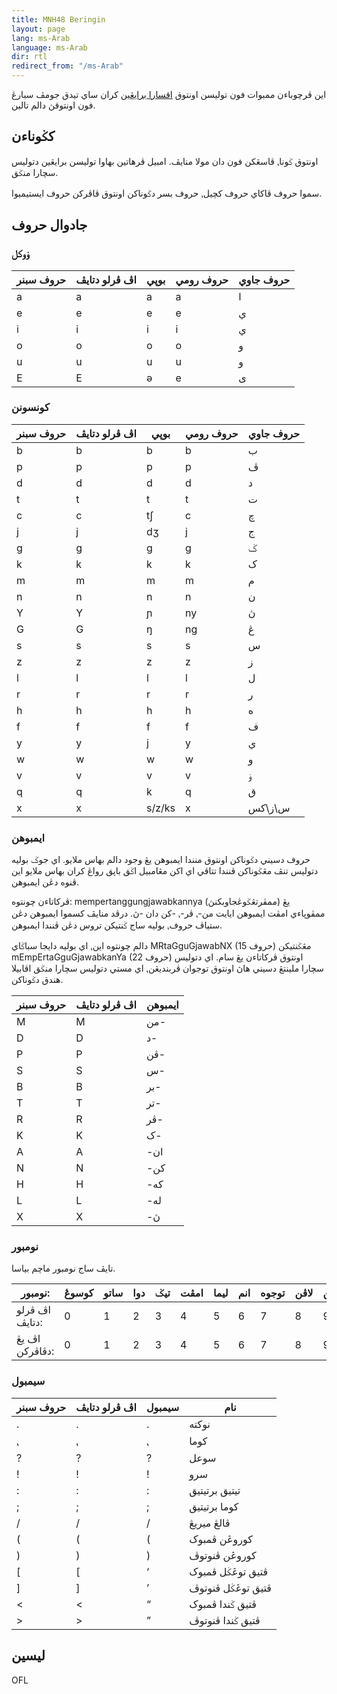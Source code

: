 ```yaml
---
title: MNH48 Beringin
layout: page
lang: ms-Arab
language: ms-Arab
dir: rtl
redirect_from: "/ms-Arab"
---
```


اين ڤرچوباءن ممبوات فون توليسن اونتوق [اقسارا برايڠين](https://omniglot.com/conscripts/beringin.htm) کران ساي تيدق جومڤ سبارڠ فون اونتوقڽ دالم تالين.


## کݢوناءن

اونتوق ݢونا⹁ ڤاسڠکن فون دان مولا منايڤ. امبيل ڤرهاتين بهاوا توليسن برايڠين دتوليس سچارا منݢق.

سموا حروف ڤاکاي حروف کچيل⹁ حروف بسر دݢوناکن اونتوق ڤاڤرکن حروف ايستيميوا.


## جادوال حروف

### ۏوکل

| حروف سبنر | اڤ ڤرلو دتايڤ | بوڽي | حروف رومي | حروف جاوي |
| ------------- | ---------------- | ----- | ---------- | --------- |
| <span class="brgn">a</span> | a | a | a | ا |
| <span class="brgn">e</span> | e | e | e | ي |
| <span class="brgn">i</span> | i | i | i | ي |
| <span class="brgn">o</span> | o | o | o | و |
| <span class="brgn">u</span> | u | u | u | و |
| <span class="brgn">E</span> | E | ə | e | ى |


### کونسونن

| حروف سبنر | اڤ ڤرلو دتايڤ | بوڽي | حروف رومي | حروف جاوي |
| ------------- | ---------------- | ----- | ---------- | --------- |
| <span class="brgn">b</span> | b | b | b | ب |
| <span class="brgn">p</span> | p | p | p | ڤ |
| <span class="brgn">d</span> | d | d | d | د |
| <span class="brgn">t</span> | t | t | t | ت |
| <span class="brgn">c</span> | c | t∫ | c | چ |
| <span class="brgn">j</span> | j | dʒ | j | ج |
| <span class="brgn">g</span> | g | g | g | ݢ |
| <span class="brgn">k</span> | k | k | k | ک |
| <span class="brgn">m</span> | m | m | m | م |
| <span class="brgn">n</span> | n | n | n | ن |
| <span class="brgn">Y</span> | Y | ɲ | ny | ڽ |
| <span class="brgn">G</span> | G | ŋ | ng | ڠ |
| <span class="brgn">s</span> | s | s | s | س |
| <span class="brgn">z</span> | z | z | z | ز |
| <span class="brgn">l</span> | l | l | l | ل |
| <span class="brgn">r</span> | r | r | r | ر |
| <span class="brgn">h</span> | h | h | h | ه |
| <span class="brgn">f</span> | f | f | f | ف |
| <span class="brgn">y</span> | y | j | y | ي |
| <span class="brgn">w</span> | w | w | w | و |
| <span class="brgn">v</span> | v | v | v | ۏ |
| <span class="brgn">q</span> | q | k | q | ق |
| <span class="brgn">x</span> | x | s/z/ks | x | س\ز\کس |


### ايمبوهن

حروف دسيني دݢوناکن اونتوق منندا ايمبوهن يڠ وجود دالم بهاس ملايو. اي جوݢ بوليه دتوليس تنڤ مڠݢوناکن ڤنندا تتاڤي اي اکن مڠامبيل اݢق باڽق رواڠ کران بهاس ملايو اين ڤنوه دڠن ايمبوهن.

ڤرکاتاءن چونتوه: mempertanggungjawabkannya (ممڤرتڠݢوڠجاوبکنڽ) يڠ ممڤوڽاءي امڤت ايمبوهن ايايت من-⹁ ڤر-⹁ -کن دان -ڽ. درڤد منايڤ کسموا ايمبوهن دڠن ستياڤ حروف⹁ بوليه ساج ݢنتيکن تروس دڠن ڤنندا ايمبوهن.

دالم چونتوه اين⹁ اي بوليه دايجا سباݢاي <span class="brgn">MRtaGguGjawabNX</span> (15 حروف) مڠݢنتيکن <span class="brgn">mEmpErtaGguGjawabkanYa</span> (22 حروف) اونتوق ڤرکاتاءن يڠ سام. اي دتوليس سچارا ملينتڠ دسيني هاڽ اونتوق توجوان ڤربنديڠن⹁ اي مستي دتوليس سچارا منݢق اڤابيلا هندق دݢوناکن.

| حروف سبنر | اڤ ڤرلو دتايڤ | ايمبوهن |
| ------------- | ---------------- | ------- |
| <span class="brgn">M</span> | M | من- |
| <span class="brgn">D</span> | D | د- |
| <span class="brgn">P</span> | P | ڤن- |
| <span class="brgn">S</span> | S | س- |
| <span class="brgn">B</span> | B | بر- |
| <span class="brgn">T</span> | T | تر- |
| <span class="brgn">R</span> | R | ڤر- |
| <span class="brgn">K</span> | K | ک- |
| <span class="brgn">A</span> | A | -ان|
| <span class="brgn">N</span> | N | -کن |
| <span class="brgn">H</span> | H | -که |
| <span class="brgn">L</span> | L | -له |
| <span class="brgn">X</span> | X | -ڽ |


### نومبور

تايڤ ساج نومبور ماچم بياسا.

| نومبور: | کوسوڠ | ساتو | دوا | تيݢ | امڤت | ليما | انم | توجوه | لاڤن | سمبيلن |
| --- | --- | --- | --- | --- | --- | --- | --- | --- | --- | --- |
| اڤ ڤرلو دتايڤ: | 0 | 1 | 2 | 3 | 4 | 5 | 6 | 7 | 8 | 9 |
| اڤ يڠ دڤاڤرکن: | <span class="brgn">0</span> | <span class="brgn">1</span> | <span class="brgn">2</span> | <span class="brgn">3</span> | <span class="brgn">4</span> | <span class="brgn">5</span> | <span class="brgn">6</span> | <span class="brgn">7</span> | <span class="brgn">8</span> | <span class="brgn">9</span> |


### سيمبول

| حروف سبنر | اڤ ڤرلو دتايڤ | سيمبول | نام |
| ------------- | ---------------- | ------ | ---- |
| <span class="brgn">.</span> | . | . | نوکته |
| <span class="brgn">⹁</span> | ⹁ | ⹁ | کوما |
| <span class="brgn">?</span> | ? | ? | سوعل |
| <span class="brgn">!</span> | ! | ! | سرو |
| <span class="brgn">:</span> | : | : | تيتيق برتيتيق |
| <span class="brgn">;</span> | ; | ; | کوما برتيتيق |
| <span class="brgn">/</span> | / | / | ڤالڠ ميريڠ |
| <span class="brgn">(</span> | ( | ( | کوروڠن ڤمبوک |
| <span class="brgn">)</span> | ) | ) | کوروڠن ڤنوتوڤ|
| <span class="brgn">[</span> | [ | ‘ | ڤتيق توڠݢل ڤمبوک |
| <span class="brgn">]</span> | ] | ’ | ڤتيق توڠݢل ڤنوتوڤ |
| <span class="brgn">&lt;</span> | < | “ | ڤتيق ݢندا ڤمبوک |
| <span class="brgn">&gt;</span> | > | ” | ڤتيق ݢندا ڤنوتوڤ |


## ليسين
OFL

